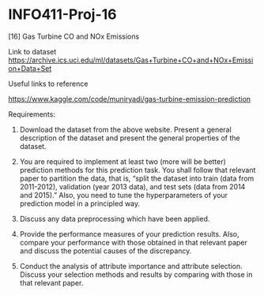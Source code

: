 # INFO411-Proj-16
[16] Gas Turbine CO and NOx Emissions

Link to dataset
https://archive.ics.uci.edu/ml/datasets/Gas+Turbine+CO+and+NOx+Emission+Data+Set


Useful links to reference 

https://www.kaggle.com/code/muniryadi/gas-turbine-emission-prediction


Requirements: 
1. Download the dataset from the above website. Present a general description of the dataset and present the general properties of the dataset.

2. You are required to implement at least two (more will be better) prediction methods for this prediction task. You shall follow that relevant paper to partition the data, that is, “split the dataset into train (data from 2011-2012), validation (year 2013 data), and test sets (data from 2014 and 2015).” 
Also, you need to tune the hyperparameters of your prediction model in a principled way.  

3. Discuss any data preprocessing which have been applied. 

4. Provide the performance measures of your prediction results. Also, compare your performance with those obtained in that relevant paper and discuss the potential causes of the discrepancy.  

5. Conduct the analysis of attribute importance and attribute selection. Discuss your selection methods and results by comparing with those in that relevant paper.  
